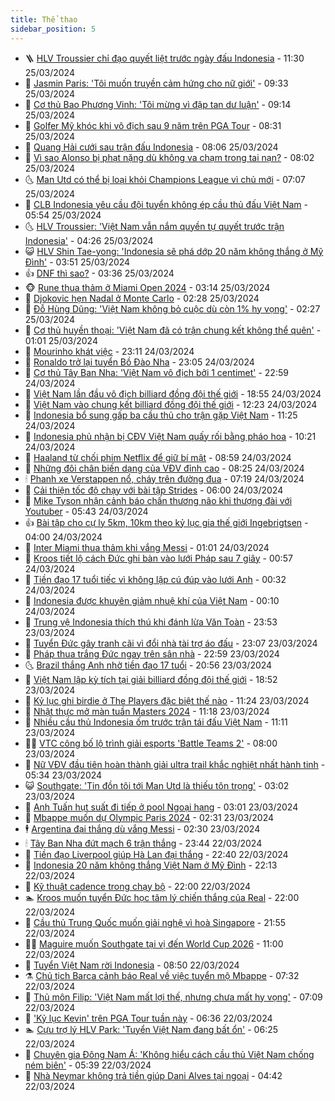 ```yaml
---
title: Thể thao
sidebar_position: 5
---
```


<!-- vnexpress-the-thao:START -->
- 🪜 [HLV Troussier chỉ đạo quyết liệt trước ngày đấu Indonesia](https://vnexpress.net/hlv-troussier-chi-dao-quyet-liet-truoc-ngay-dau-indonesia-4726443.html) - 11:30 25/03/2024
- 🦩 [Jasmin Paris: &#39;Tôi muốn truyền cảm hứng cho nữ giới&#39;](https://vnexpress.net/jasmin-paris-toi-muon-truyen-cam-hung-cho-nu-gioi-4726349.html) - 09:33 25/03/2024
- 🧰 [Cơ thủ Bao Phương Vinh: &#39;Tôi mừng vì đập tan dư luận&#39;](https://vnexpress.net/co-thu-bao-phuong-vinh-toi-mung-vi-dap-tan-du-luan-4726417.html) - 09:14 25/03/2024
- 🤗 [Golfer Mỹ khóc khi vô địch sau 9 năm trên PGA Tour](https://vnexpress.net/golfer-my-khoc-khi-vo-dich-sau-9-nam-tren-pga-tour-4726413.html) - 08:31 25/03/2024
- 🥳 [Quang Hải cưới sau trận đấu Indonesia](https://vnexpress.net/quang-hai-cuoi-sau-tran-dau-indonesia-4726391.html) - 08:06 25/03/2024
- 🦣 [Vì sao Alonso bị phạt nặng dù không va chạm trong tai nạn?](https://vnexpress.net/vi-sao-alonso-bi-phat-nang-du-khong-va-cham-trong-tai-nan-4726393.html) - 08:02 25/03/2024
- 🌜 [Man Utd có thể bị loại khỏi Champions League vì chủ mới](https://vnexpress.net/man-utd-co-the-bi-loai-khoi-champions-league-vi-chu-moi-4726321.html) - 07:07 25/03/2024
- 🫶 [CLB Indonesia yêu cầu đội tuyển không ép cầu thủ đấu Việt Nam](https://vnexpress.net/clb-indonesia-yeu-cau-doi-tuyen-khong-ep-cau-thu-dau-viet-nam-4726317.html) - 05:54 25/03/2024
- 🌜 [HLV Troussier: &#39;Việt Nam vẫn nắm quyền tự quyết trước trận Indonesia&#39;](https://vnexpress.net/hlv-troussier-viet-nam-van-nam-quyen-tu-quyet-truoc-tran-indonesia-4726179.html) - 04:26 25/03/2024
- 😺 [HLV Shin Tae-yong: &#39;Indonesia sẽ phá dớp 20 năm không thắng ở Mỹ Đình&#39;](https://vnexpress.net/hlv-shin-tae-yong-indonesia-se-pha-dop-20-nam-khong-thang-o-my-dinh-4726191.html) - 03:51 25/03/2024
- 👍 [DNF thì sao?](https://vnexpress.net/dnf-thi-sao-4726172.html) - 03:36 25/03/2024
- 🐵 [Rune thua thảm ở Miami Open 2024](https://vnexpress.net/rune-thua-tham-o-miami-open-2024-4726220.html) - 03:14 25/03/2024
- 💫 [Djokovic hẹn Nadal ở Monte Carlo](https://vnexpress.net/djokovic-hen-nadal-o-monte-carlo-4726200.html) - 02:28 25/03/2024
- 🦆 [Đỗ Hùng Dũng: &#39;Việt Nam không bỏ cuộc dù còn 1% hy vọng&#39;](https://vnexpress.net/do-hung-dung-viet-nam-khong-bo-cuoc-du-con-1-hy-vong-4726083.html) - 02:27 25/03/2024
- 🙉 [Cơ thủ huyền thoại: &#39;Việt Nam đã có trận chung kết không thể quên&#39;](https://vnexpress.net/co-thu-huyen-thoai-viet-nam-da-co-tran-chung-ket-khong-the-quen-4726115.html) - 01:01 25/03/2024
- 📝 [Mourinho khát việc](https://vnexpress.net/mourinho-khat-viec-4726104.html) - 23:11 24/03/2024
- 💯 [Ronaldo trở lại tuyển Bồ Đào Nha](https://vnexpress.net/ronaldo-tro-lai-tuyen-bo-dao-nha-4726099.html) - 23:05 24/03/2024
- 🌈 [Cơ thủ Tây Ban Nha: &#39;Việt Nam vô địch bởi 1 centimet&#39;](https://vnexpress.net/co-thu-tay-ban-nha-viet-nam-vo-dich-boi-1-centimet-4726108.html) - 22:59 24/03/2024
- 🦩 [Việt Nam lần đầu vô địch billiard đồng đội thế giới](https://vnexpress.net/viet-nam-lan-dau-vo-dich-billiard-dong-doi-the-gioi-4726100.html) - 18:55 24/03/2024
- 🐲 [Việt Nam vào chung kết billiard đồng đội thế giới](https://vnexpress.net/viet-nam-vao-chung-ket-billiard-dong-doi-the-gioi-4726056.html) - 12:23 24/03/2024
- 🌁 [Indonesia bổ sung gấp ba cầu thủ cho trận gặp Việt Nam](https://vnexpress.net/indonesia-bo-sung-gap-ba-cau-thu-cho-tran-gap-viet-nam-4726060.html) - 11:25 24/03/2024
- 💯 [Indonesia phủ nhận bị CĐV Việt Nam quấy rối bằng pháo hoa](https://vnexpress.net/indonesia-phu-nhan-bi-cdv-viet-nam-quay-roi-bang-phao-hoa-4726038.html) - 10:21 24/03/2024
- 🌝 [Haaland từ chối phim Netflix để giữ bí mật](https://vnexpress.net/haaland-tu-choi-phim-netflix-de-giu-bi-mat-4725999.html) - 08:59 24/03/2024
- 🤖 [Những đôi chân biến dạng của VĐV đỉnh cao](https://vnexpress.net/nhung-doi-chan-bien-dang-cua-vdv-dinh-cao-4726031.html) - 08:25 24/03/2024
- 🕯 [Phanh xe Verstappen nổ, cháy trên đường đua](https://vnexpress.net/phanh-xe-verstappen-no-chay-tren-duong-dua-4726014.html) - 07:19 24/03/2024
- 🧰 [Cải thiện tốc độ chạy với bài tập Strides](https://vnexpress.net/cai-thien-toc-do-chay-voi-bai-tap-strides-4725908.html) - 06:00 24/03/2024
- 🥳 [Mike Tyson nhận cảnh báo chấn thương não khi thượng đài với Youtuber](https://vnexpress.net/mike-tyson-nhan-canh-bao-chan-thuong-nao-khi-thuong-dai-voi-youtuber-4726002.html) - 05:43 24/03/2024
- 👍 [Bài tập cho cự ly 5km, 10km theo kỷ lục gia thế giới Ingebrigtsen](https://vnexpress.net/bai-tap-cho-cu-ly-5km-10km-theo-ky-luc-gia-the-gioi-ingebrigtsen-4725919.html) - 04:00 24/03/2024
- 💪 [Inter Miami thua thảm khi vắng Messi](https://vnexpress.net/inter-miami-thua-tham-khi-vang-messi-4725922.html) - 01:01 24/03/2024
- 👹 [Kroos tiết lộ cách Đức ghi bàn vào lưới Pháp sau 7 giây](https://vnexpress.net/kroos-tiet-lo-cach-duc-ghi-ban-vao-luoi-phap-sau-7-giay-4725931.html) - 00:57 24/03/2024
- 🧰 [Tiền đạo 17 tuổi tiếc vì không lập cú đúp vào lưới Anh](https://vnexpress.net/tien-dao-17-tuoi-tiec-vi-khong-lap-cu-dup-vao-luoi-anh-4725924.html) - 00:32 24/03/2024
- 🚀 [Indonesia được khuyên giảm nhuệ khí của Việt Nam](https://vnexpress.net/indonesia-duoc-khuyen-giam-nhue-khi-cua-viet-nam-4725905.html) - 00:10 24/03/2024
- 🎃 [Trung vệ Indonesia thích thú khi đánh lừa Văn Toàn](https://vnexpress.net/trung-ve-indonesia-thich-thu-khi-danh-lua-van-toan-4725904.html) - 23:53 23/03/2024
- 🧰 [Tuyển Đức gây tranh cãi vì đổi nhà tài trợ áo đấu](https://vnexpress.net/tuyen-duc-gay-tranh-cai-vi-doi-nha-tai-tro-ao-dau-4725906.html) - 23:07 23/03/2024
- 👀 [Pháp thua trắng Đức ngay trên sân nhà](https://vnexpress.net/phap-thua-trang-duc-ngay-tren-san-nha-4725909.html) - 22:59 23/03/2024
- 🌜 [Brazil thắng Anh nhờ tiền đạo 17 tuổi](https://vnexpress.net/brazil-thang-anh-nho-tien-dao-17-tuoi-4725907.html) - 20:56 23/03/2024
- 🫶 [Việt Nam lập kỳ tích tại giải billiard đồng đội thế giới](https://vnexpress.net/viet-nam-lap-ky-tich-tai-giai-billiard-dong-doi-the-gioi-4725901.html) - 18:52 23/03/2024
- 🦄 [Kỷ lục ghi birdie ở The Players đặc biệt thế nào](https://vnexpress.net/ky-luc-ghi-birdie-o-the-players-dac-biet-the-nao-4725847.html) - 11:24 23/03/2024
- 🥳 [Nhật thực mở màn tuần Masters 2024](https://vnexpress.net/nhat-thuc-mo-man-tuan-masters-2024-4725846.html) - 11:18 23/03/2024
- 🐲 [Nhiều cầu thủ Indonesia ốm trước trận tái đấu Việt Nam](https://vnexpress.net/nhieu-cau-thu-indonesia-om-truoc-tran-tai-dau-viet-nam-4725840.html) - 11:11 23/03/2024
- 🧑‍🏫 [VTC công bố lộ trình giải esports &#39;Battle Teams 2&#39;](https://vnexpress.net/vtc-cong-bo-lo-trinh-giai-esports-battle-teams-2-4724531.html) - 08:00 23/03/2024
- 🤔 [Nữ VĐV đầu tiên hoàn thành giải ultra trail khắc nghiệt nhất hành tinh](https://vnexpress.net/nu-vdv-dau-tien-hoan-thanh-giai-ultra-trail-khac-nghiet-nhat-hanh-tinh-4725754.html) - 05:34 23/03/2024
- 😺 [Southgate: &#39;Tin đồn tôi tới Man Utd là thiếu tôn trọng&#39;](https://vnexpress.net/southgate-tin-don-toi-toi-man-utd-la-thieu-ton-trong-4725717.html) - 03:02 23/03/2024
- 💪 [Anh Tuấn hụt suất đi tiếp ở pool Ngoại hạng](https://vnexpress.net/anh-tuan-hut-suat-di-tiep-o-pool-ngoai-hang-4725712.html) - 03:01 23/03/2024
- 💼 [Mbappe muốn dự Olympic Paris 2024](https://vnexpress.net/mbappe-muon-du-olympic-paris-2024-4725711.html) - 02:31 23/03/2024
- 🕴 [Argentina đại thắng dù vắng Messi](https://vnexpress.net/argentina-dai-thang-du-vang-messi-4725672.html) - 02:30 23/03/2024
- 🕯 [Tây Ban Nha đứt mạch 6 trận thắng](https://vnexpress.net/tay-ban-nha-dut-mach-6-tran-thang-4725655.html) - 23:44 22/03/2024
- 📝 [Tiền đạo Liverpool giúp Hà Lan đại thắng](https://vnexpress.net/tien-dao-liverpool-giup-ha-lan-dai-thang-4725653.html) - 22:40 22/03/2024
- 🧐 [Indonesia 20 năm không thắng Việt Nam ở Mỹ Đình](https://vnexpress.net/indonesia-20-nam-khong-thang-viet-nam-o-my-dinh-4725571.html) - 22:13 22/03/2024
- 🙉 [Kỹ thuật cadence trong chạy bộ](https://vnexpress.net/ky-thuat-cadence-trong-chay-bo-4725471.html) - 22:00 22/03/2024
- 🏊 [Kroos muốn tuyển Đức học tâm lý chiến thắng của Real](https://vnexpress.net/kroos-muon-tuyen-duc-hoc-tam-ly-chien-thang-cua-real-4724436.html) - 22:00 22/03/2024
- 🌊 [Cầu thủ Trung Quốc muốn giải nghệ vì hoà Singapore](https://vnexpress.net/cau-thu-trung-quoc-muon-giai-nghe-vi-hoa-singapore-4725608.html) - 21:55 22/03/2024
- 👨‍🏫 [Maguire muốn Southgate tại vị đến World Cup 2026](https://vnexpress.net/maguire-muon-southgate-tai-vi-den-world-cup-2026-4725545.html) - 11:00 22/03/2024
- 🥷 [Tuyển Việt Nam rời Indonesia](https://vnexpress.net/tuyen-viet-nam-roi-indonesia-4725469.html) - 08:50 22/03/2024
- ⚗️ [Chủ tịch Barca cảnh báo Real về việc tuyển mộ Mbappe](https://vnexpress.net/chu-tich-barca-canh-bao-real-ve-viec-tuyen-mo-mbappe-4725444.html) - 07:32 22/03/2024
- 🌮 [Thủ môn Filip: &#39;Việt Nam mất lợi thế, nhưng chưa mất hy vọng&#39;](https://vnexpress.net/thu-mon-filip-viet-nam-mat-loi-the-nhung-chua-mat-hy-vong-4725416.html) - 07:09 22/03/2024
- 🤩 [&#39;Kỷ lục Kevin&#39; trên PGA Tour tuần này](https://vnexpress.net/ky-luc-kevin-tren-pga-tour-tuan-nay-4725415.html) - 06:36 22/03/2024
- 🏊 [Cựu trợ lý HLV Park: &#39;Tuyển Việt Nam đang bất ổn&#39;](https://vnexpress.net/cuu-tro-ly-hlv-park-tuyen-viet-nam-dang-bat-on-4725387.html) - 06:25 22/03/2024
- 🐎 [Chuyên gia Đông Nam Á: &#39;Không hiểu cách cầu thủ Việt Nam chống ném biên&#39;](https://vnexpress.net/chuyen-gia-dong-nam-a-khong-hieu-cach-cau-thu-viet-nam-chong-nem-bien-4725356.html) - 05:39 22/03/2024
- 💫 [Nhà Neymar không trả tiền giúp Dani Alves tại ngoại](https://vnexpress.net/nha-neymar-khong-tra-tien-giup-dani-alves-tai-ngoai-4725382.html) - 04:42 22/03/2024<!-- vnexpress-the-thao:END -->
